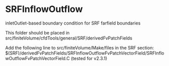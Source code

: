 # SRFInflowOutflow
inletOutlet-based boundary condition for SRF farfield boundaries

This folder should be placed in 
  src/finiteVolume/cfdTools/general/SRF/derivedFvPatchFields

Add the following line to src/finiteVolume/Make/files in the SRF section:
  $(SRF)/derivedFvPatchFields/SRFInflowOutflowFvPatchVectorField/SRFInflowOutflowFvPatchVectorField.C
(tested for v2.3.1)
